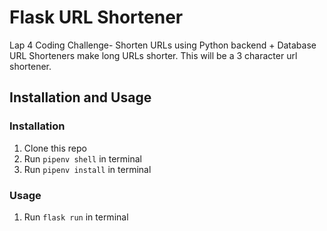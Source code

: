 # Flask URL Shortener
 Lap 4 Coding Challenge- Shorten URLs using Python backend + Database
 URL Shorteners make long URLs shorter.
 This will be a 3 character url shortener.

## Installation and Usage
### Installation
1. Clone this repo
2. Run `pipenv shell` in terminal
3. Run `pipenv install` in terminal

### Usage
1. Run `flask run` in terminal
